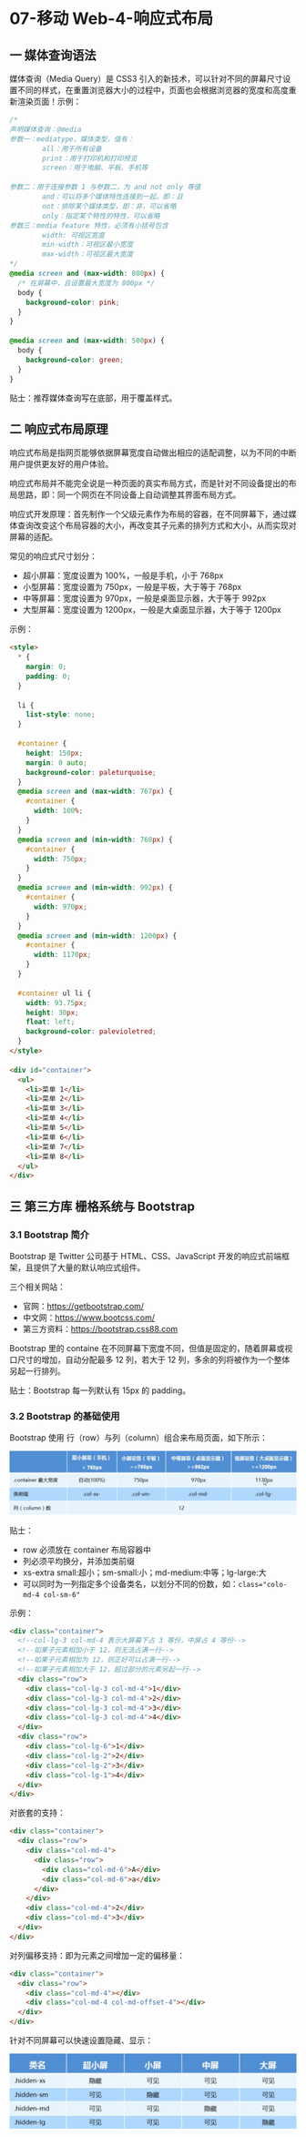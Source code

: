# 07-移动 Web-4-响应式布局

## 一 媒体查询语法

媒体查询（Media Query）是 CSS3 引入的新技术，可以针对不同的屏幕尺寸设置不同的样式，在重置浏览器大小的过程中，页面也会根据浏览器的宽度和高度重新渲染页面！示例：

```css
/*
声明媒体查询：@media
参数一：mediatype，媒体类型，值有：
        all：用于所有设备
        print：用于打印机和打印预览
        screen：用于电脑、平板、手机等

参数二：用于连接参数 1 与参数二，为 and not only 等值
        and：可以将多个媒体特性连接到一起，即：且
        not：排除某个媒体类型，即：非，可以省略
        only：指定某个特性的特性，可以省略
参数三：media feature 特性，必须有小括号包含
        width: 可视区宽度
        min-width：可视区最小宽度
        max-width：可视区最大宽度
*/
@media screen and (max-width: 800px) {
  /* 在屏幕中，且设置最大宽度为 800px */
  body {
    background-color: pink;
  }
}

@media screen and (max-width: 500px) {
  body {
    background-color: green;
  }
}
```

贴士：推荐媒体查询写在底部，用于覆盖样式。

## 二 响应式布局原理

响应式布局是指网页能够依据屏幕宽度自动做出相应的适配调整，以为不同的中断用户提供更友好的用户体验。

响应式布局并不能完全说是一种页面的真实布局方式，而是针对不同设备提出的布局思路，即：同一个网页在不同设备上自动调整其界面布局方式。

响应式开发原理：首先制作一个父级元素作为布局的容器，在不同屏幕下，通过媒体查询改变这个布局容器的大小，再改变其子元素的排列方式和大小，从而实现对屏幕的适配。

常见的响应式尺寸划分：

- 超小屏幕：宽度设置为 100%，一般是手机，小于 768px
- 小型屏幕：宽度设置为 750px，一般是平板，大于等于 768px
- 中等屏幕：宽度设置为 970px，一般是桌面显示器，大于等于 992px
- 大型屏幕：宽度设置为 1200px，一般是大桌面显示器，大于等于 1200px

示例：

```html
<style>
  * {
    margin: 0;
    padding: 0;
  }

  li {
    list-style: none;
  }

  #container {
    height: 150px;
    margin: 0 auto;
    background-color: paleturquoise;
  }
  @media screen and (max-width: 767px) {
    #container {
      width: 100%;
    }
  }
  @media screen and (min-width: 768px) {
    #container {
      width: 750px;
    }
  }
  @media screen and (min-width: 992px) {
    #container {
      width: 970px;
    }
  }
  @media screen and (min-width: 1200px) {
    #container {
      width: 1170px;
    }
  }

  #container ul li {
    width: 93.75px;
    height: 30px;
    float: left;
    background-color: palevioletred;
  }
</style>

<div id="container">
  <ul>
    <li>菜单 1</li>
    <li>菜单 2</li>
    <li>菜单 3</li>
    <li>菜单 4</li>
    <li>菜单 5</li>
    <li>菜单 6</li>
    <li>菜单 7</li>
    <li>菜单 8</li>
  </ul>
</div>
```

## 三 第三方库 栅格系统与 Bootstrap

### 3.1 Bootstrap 简介

Bootstrap 是 Twitter 公司基于 HTML、CSS、JavaScript 开发的响应式前端框架，且提供了大量的默认响应式组件。

三个相关网站：

- 官网：<https://getbootstrap.com/>
- 中文网：<https://www.bootcss.com/>
- 第三方资料：<https://bootstrap.css88.com>

Bootstrap 里的 containe 在不同屏幕下宽度不同，但值是固定的，随着屏幕或视口尺寸的增加，自动分配最多 12 列，若大于 12 列，多余的列将被作为一个整体另起一行排列。

贴士：Bootstrap 每一列默认有 15px 的 padding。

### 3.2 Bootstrap 的基础使用

Bootstrap 使用 行（row）与列（column）组合来布局页面，如下所示：

![bootstrap](../images/css/bootstrap-1.png)

贴士：

- row 必须放在 container 布局容器中
- 列必须平均换分，并添加类前缀
- xs-extra small:超小；sm-small:小；md-medium:中等；lg-large:大
- 可以同时为一列指定多个设备类名，以划分不同的份数，如：`class="colo-md-4 col-sm-6"`

示例：

```html
<div class="container">
  <!--col-lg-3 col-md-4 表示大屏幕下占 3 等份，中屏占 4 等份-->
  <!--如果子元素相加小于 12，则无法占满一行-->
  <!--如果子元素相加为 12，则正好可以占满一行-->
  <!--如果子元素相加大于 12，超过部分的元素另起一行-->
  <div class="row">
    <div class="col-lg-3 col-md-4">1</div>
    <div class="col-lg-3 col-md-4">2</div>
    <div class="col-lg-3 col-md-4">3</div>
    <div class="col-lg-3 col-md-4">4</div>
  </div>
  <div class="row">
    <div class="col-lg-6">1</div>
    <div class="col-lg-2">2</div>
    <div class="col-lg-2">3</div>
    <div class="col-lg-1">4</div>
  </div>
</div>
```

对嵌套的支持：

```html
<div class="container">
  <div class="row">
    <div class="col-md-4">
      <div class="row">
        <div class="col-md-6">A</div>
        <div class="col-md-6">a</div>
      </div>
    </div>
    <div class="col-md-4">2</div>
    <div class="col-md-4">3</div>
  </div>
</div>
```

对列偏移支持：即为元素之间增加一定的偏移量：

```html
<div class="container">
  <div class="row">
    <div class="col-md-4"></div>
    <div class="col-md-4 col-md-offset-4"></div>
  </div>
</div>
```

针对不同屏幕可以快速设置隐藏、显示：

![bootstrap](../images/css/bootstrap-2.png)
